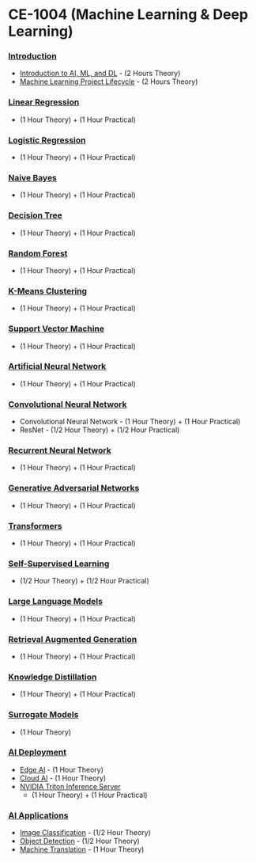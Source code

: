 # CE-1004 (Machine Learning & Deep Learning)

### [Introduction](https://github.com/look4pritam/ArtificialIntelligence/tree/master/Introduction)
- [Introduction to AI, ML, and DL](https://github.com/look4pritam/ArtificialIntelligence/tree/master/Introduction/Introduction) - (2 Hours Theory)  
- [Machine Learning Project Lifecycle](https://github.com/look4pritam/ArtificialIntelligence/tree/master/Introduction/MachineLearningProjectLifecycle) - (2 Hours Theory)

### [Linear Regression](https://github.com/look4pritam/LinearRegression)
- (1 Hour Theory) + (1 Hour Practical)

### [Logistic Regression]()
- (1 Hour Theory) + (1 Hour Practical)

### [Naive Bayes]()
- (1 Hour Theory) + (1 Hour Practical)

### [Decision Tree]()
- (1 Hour Theory) + (1 Hour Practical)

### [Random Forest]()
- (1 Hour Theory) + (1 Hour Practical)
  
### [K-Means Clustering]()
- (1 Hour Theory) + (1 Hour Practical)

### [Support Vector Machine]()
- (1 Hour Theory) + (1 Hour Practical)

### [Artificial Neural Network](https://github.com/look4pritam/ArtificialNeuralNetwork)
- (1 Hour Theory) + (1 Hour Practical)

### [Convolutional Neural Network](https://github.com/look4pritam/ConvolutionalNeuralNetwork)
- Convolutional Neural Network - (1 Hour Theory) + (1 Hour Practical)
- ResNet - (1/2 Hour Theory) + (1/2 Hour Practical)

### [Recurrent Neural Network](https://github.com/look4pritam/RecurrentNeuralNetwork)
- (1 Hour Theory) + (1 Hour Practical)

### [Generative Adversarial Networks](https://github.com/look4pritam/GenerativeAdversarialNetworks)
- (1 Hour Theory) + (1 Hour Practical)

### [Transformers](https://github.com/look4pritam/Transformers)
- (1 Hour Theory) + (1 Hour Practical)

### [Self-Supervised Learning](https://github.com/look4pritam/ArtificialIntelligence/tree/master/Self-Supervised-Learning)
- (1/2 Hour Theory) + (1/2 Hour Practical)

### [Large Language Models](https://github.com/look4pritam/LargeLanguageModels)
- (1 Hour Theory) + (1 Hour Practical)

### [Retrieval Augmented Generation](https://github.com/look4pritam/RetrievalAugmentedGeneration)
- (1 Hour Theory) + (1 Hour Practical)

### [Knowledge Distillation](https://github.com/look4pritam/KnowledgeDistillation)
- (1 Hour Theory) + (1 Hour Practical)

### [Surrogate Models](https://github.com/look4pritam/SurrogateModels)
- (1 Hour Theory)

### [AI Deployment](https://github.com/look4pritam/AI-Deployment)
- [Edge AI](https://github.com/look4pritam/AI-Deployment/Edge-AI) - (1 Hour Theory)  
- [Cloud AI](https://github.com/look4pritam/AI-Deployment/Cloud-AI) - (1 Hour Theory)
- [NVIDIA Triton Inference Server](https://github.com/look4pritam/AI-Deployment/NVIDIA-Triton-Inference-Server)
  - (1 Hour Theory) + (1 Hour Practical)

### [AI Applications](https://github.com/look4pritam/AI-Applications)
- [Image Classification]() - (1/2 Hour Theory)
- [Object Detection]() - (1/2 Hour Theory)
- [Machine Translation](https://github.com/look4pritam/MachineTranslation) - (1 Hour Theory)
